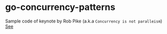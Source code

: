 # go-concurrency-patterns
Sample code of keynote by Rob Pike (a.k.a `Concurrency is not paralleism`)
[See](https://talks.golang.org/2012/concurrency.slide#1)
